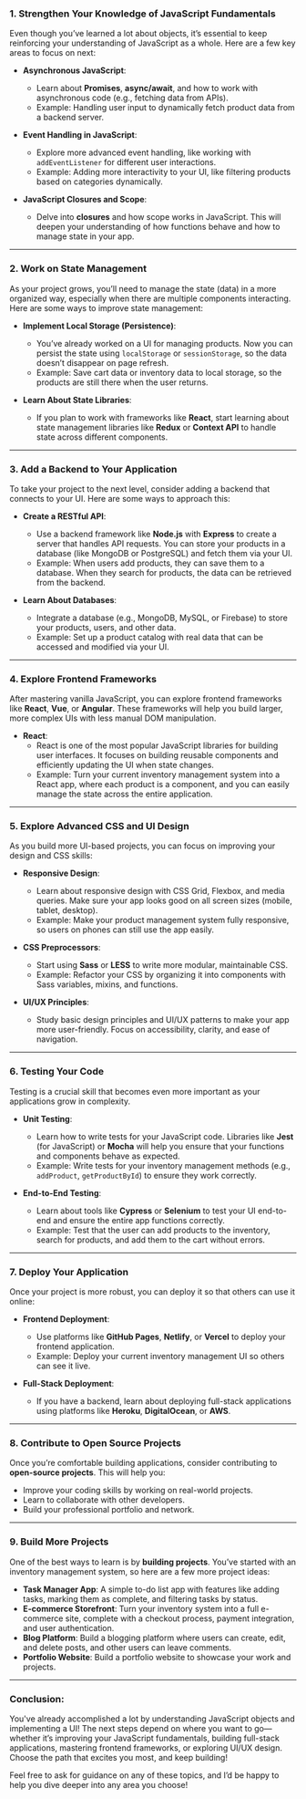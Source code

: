 ### **1. Strengthen Your Knowledge of JavaScript Fundamentals**

Even though you’ve learned a lot about objects, it’s essential to keep reinforcing your understanding of JavaScript as a whole. Here are a few key areas to focus on next:

- **Asynchronous JavaScript**:
  - Learn about **Promises**, **async/await**, and how to work with asynchronous code (e.g., fetching data from APIs).
  - Example: Handling user input to dynamically fetch product data from a backend server.

- **Event Handling in JavaScript**:
  - Explore more advanced event handling, like working with `addEventListener` for different user interactions.
  - Example: Adding more interactivity to your UI, like filtering products based on categories dynamically.

- **JavaScript Closures and Scope**:
  - Delve into **closures** and how scope works in JavaScript. This will deepen your understanding of how functions behave and how to manage state in your app.
  
---

### **2. Work on State Management**

As your project grows, you’ll need to manage the state (data) in a more organized way, especially when there are multiple components interacting. Here are some ways to improve state management:

- **Implement Local Storage (Persistence)**:
  - You’ve already worked on a UI for managing products. Now you can persist the state using `localStorage` or `sessionStorage`, so the data doesn’t disappear on page refresh.
  - Example: Save cart data or inventory data to local storage, so the products are still there when the user returns.

- **Learn About State Libraries**:
  - If you plan to work with frameworks like **React**, start learning about state management libraries like **Redux** or **Context API** to handle state across different components.

---

### **3. Add a Backend to Your Application**

To take your project to the next level, consider adding a backend that connects to your UI. Here are some ways to approach this:

- **Create a RESTful API**:
  - Use a backend framework like **Node.js** with **Express** to create a server that handles API requests. You can store your products in a database (like MongoDB or PostgreSQL) and fetch them via your UI.
  - Example: When users add products, they can save them to a database. When they search for products, the data can be retrieved from the backend.

- **Learn About Databases**:
  - Integrate a database (e.g., MongoDB, MySQL, or Firebase) to store your products, users, and other data.
  - Example: Set up a product catalog with real data that can be accessed and modified via your UI.

---

### **4. Explore Frontend Frameworks**

After mastering vanilla JavaScript, you can explore frontend frameworks like **React**, **Vue**, or **Angular**. These frameworks will help you build larger, more complex UIs with less manual DOM manipulation.

- **React**:
  - React is one of the most popular JavaScript libraries for building user interfaces. It focuses on building reusable components and efficiently updating the UI when state changes.
  - Example: Turn your current inventory management system into a React app, where each product is a component, and you can easily manage the state across the entire application.

---

### **5. Explore Advanced CSS and UI Design**

As you build more UI-based projects, you can focus on improving your design and CSS skills:

- **Responsive Design**:
  - Learn about responsive design with CSS Grid, Flexbox, and media queries. Make sure your app looks good on all screen sizes (mobile, tablet, desktop).
  - Example: Make your product management system fully responsive, so users on phones can still use the app easily.

- **CSS Preprocessors**:
  - Start using **Sass** or **LESS** to write more modular, maintainable CSS.
  - Example: Refactor your CSS by organizing it into components with Sass variables, mixins, and functions.

- **UI/UX Principles**:
  - Study basic design principles and UI/UX patterns to make your app more user-friendly. Focus on accessibility, clarity, and ease of navigation.

---

### **6. Testing Your Code**

Testing is a crucial skill that becomes even more important as your applications grow in complexity.

- **Unit Testing**:
  - Learn how to write tests for your JavaScript code. Libraries like **Jest** (for JavaScript) or **Mocha** will help you ensure that your functions and components behave as expected.
  - Example: Write tests for your inventory management methods (e.g., `addProduct`, `getProductById`) to ensure they work correctly.

- **End-to-End Testing**:
  - Learn about tools like **Cypress** or **Selenium** to test your UI end-to-end and ensure the entire app functions correctly.
  - Example: Test that the user can add products to the inventory, search for products, and add them to the cart without errors.

---

### **7. Deploy Your Application**

Once your project is more robust, you can deploy it so that others can use it online:

- **Frontend Deployment**:
  - Use platforms like **GitHub Pages**, **Netlify**, or **Vercel** to deploy your frontend application.
  - Example: Deploy your current inventory management UI so others can see it live.

- **Full-Stack Deployment**:
  - If you have a backend, learn about deploying full-stack applications using platforms like **Heroku**, **DigitalOcean**, or **AWS**.

---

### **8. Contribute to Open Source Projects**

Once you’re comfortable building applications, consider contributing to **open-source projects**. This will help you:

- Improve your coding skills by working on real-world projects.
- Learn to collaborate with other developers.
- Build your professional portfolio and network.

---

### **9. Build More Projects**

One of the best ways to learn is by **building projects**. You’ve started with an inventory management system, so here are a few more project ideas:

- **Task Manager App**: A simple to-do list app with features like adding tasks, marking them as complete, and filtering tasks by status.
- **E-commerce Storefront**: Turn your inventory system into a full e-commerce site, complete with a checkout process, payment integration, and user authentication.
- **Blog Platform**: Build a blogging platform where users can create, edit, and delete posts, and other users can leave comments.
- **Portfolio Website**: Build a portfolio website to showcase your work and projects.

---

### **Conclusion:**

You've already accomplished a lot by understanding JavaScript objects and implementing a UI! The next steps depend on where you want to go—whether it’s improving your JavaScript fundamentals, building full-stack applications, mastering frontend frameworks, or exploring UI/UX design. Choose the path that excites you most, and keep building!

Feel free to ask for guidance on any of these topics, and I’d be happy to help you dive deeper into any area you choose!